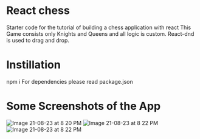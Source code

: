 # React chess

Starter code for the tutorial of building a chess application with react
This Game consists only Knights and Queens and all logic is custom. React-dnd is used to drag and drop.

# Instillation 
npm i
For dependencies please read package.json

# Some Screenshots of the App
![Image 21-08-23 at 8 20 PM](https://github.com/parasdwivedi/react-chess-challenge/assets/105170977/9044ae29-2838-416a-8e42-f74507f3d47f)
![Image 21-08-23 at 8 22 PM](https://github.com/parasdwivedi/react-chess-challenge/assets/105170977/268db9d3-ea6f-4600-b5bc-0c8c354256c1)
![Image 21-08-23 at 8 22 PM](https://github.com/parasdwivedi/react-chess-challenge/assets/105170977/82063a05-b295-431c-825f-baba0c31a499)
